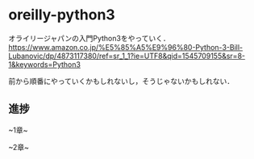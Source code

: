 # oreilly-python3

オライリージャパンの入門Python3をやっていく．  
<https://www.amazon.co.jp/%E5%85%A5%E9%96%80-Python-3-Bill-Lubanovic/dp/4873117380/ref=sr_1_1?ie=UTF8&qid=1545709155&sr=8-1&keywords=Python3>

前から順番にやっていくかもしれないし，そうじゃないかもしれない．


## 進捗
~1章~

~2章~
